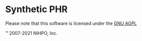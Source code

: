 # Synthetic PHR


Please note that this software is licensed under the [GNU AGPL](https://www.gnu.org/licenses/why-affero-gpl.html)

:tm: 2007-2021 NIHPO, Inc.
